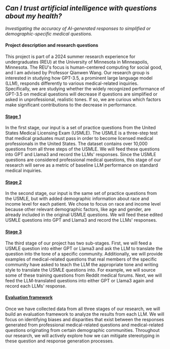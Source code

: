 ## ***Can I trust artificial intelligence with questions about my health?***
*Investigating the accuracy of AI-generated responses to simplified or demographic-specific medical questions.*
#### Project description and research questions
This project is part of a 2024 summer research experience for undergraduates (REU) at the University of Minnesota in Minneapolis, Minnesota. The REU's focus is human-centered computing for social good, and I am advised by Professor Qianwen Wang. Our research group is interested in studying how GPT-3.5, a prominent large language model (LLM), responds differently to various medical-related inquiries. Specifically, we are studying whether the widely recognized performance of GPT-3.5 on medical questions will decrease if questions are simplified or asked in unprofessional, realistic tones. If so, we are curious which factors make significant contributions to the decrease in performance.  
#### <ins>Stage 1</ins>
In the first stage, our input is a set of practice questions from the United States Medical Licensing Exam (USMLE). The USMLE is a three-step test that medical graduates must pass in order to become licensed medical professionals in the United States. The dataset contains over 10,000 questions from all three steps of the USMLE. We will feed these questions into GPT and Llama3 and record the LLMs' responses. Since the USMLE questions are considered professional medical questions, this stage of our research will serve as a metric of baseline LLM performance on standard medical inquiries.
#### <ins>Stage 2</ins>
In the second stage, our input is the same set of practice questions from the USMLE, but with added demographic information about race and income level for each patient. We chose to focus on race and income level because other relevant demographic factors, like age and gender, are already included in the original USMLE questions. We will feed these edited USMLE questions into GPT and Llama3 and record the LLMs' responses.
#### <ins>Stage 3</ins>
The third stage of our project has two sub-stages. First, we will feed a USMLE question into either GPT or Llama3 and ask the LLM to translate the question into the tone of a specific community. Additionally, we will provide examples of medical-related questions that real members of the specific community have asked to teach the LLM the appropriate tone and writing style to translate the USMLE questions into. For example, we will source some of these training questions from Reddit medical forums. Next, we will feed the LLM-translated questions into either GPT or Llama3 again and record each LLMs' response.
#### <ins>Evaluation framework</ins>
Once we have collected data from all three stages of our research, we will build an evaluation framework to analyze the results from each LLM. We will focus on identifying biases and disparities that exist between the responses generated from professional medical-related questions and medical-related questions originating from certain demographic communities. Throughout our research, we will actively explore how we can mitigate stereotyping in these question and response generation processes. 